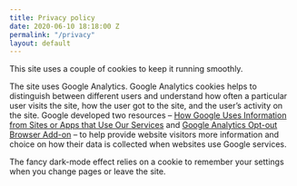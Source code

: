 ```yaml
---
title: Privacy policy
date: 2020-06-10 18:18:00 Z
permalink: "/privacy"
layout: default
---
```


This site uses a couple of cookies to keep it running smoothly.

The site uses Google Analytics. Google Analytics cookies helps to distinguish between different users and understand how often a particular user visits the site, how the user got to the site, and the user’s activity on the site.  Google developed two resources – [How Google Uses Information from Sites or Apps that Use Our Services](https://policies.google.com/technologies/partner-sites) and [Google Analytics Opt-out Browser Add-on](https://tools.google.com/dlpage/gaoptout) – to help provide website visitors more information and choice on how their data is collected when websites use Google services.

The fancy dark-mode effect relies on a cookie to remember your settings when you change pages or leave the site.